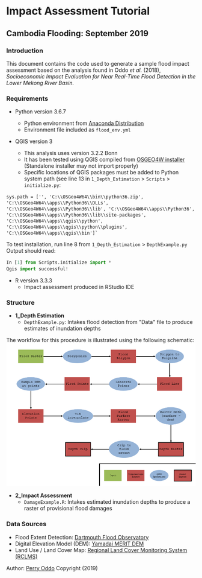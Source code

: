 # Impact Assessment Tutorial #
## Cambodia Flooding: September 2019 ##


### Introduction ###
This document contains the code used to generate a sample flood impact assessment based on the analysis found in Oddo *et al.* (2018), *Socioeconomic Impact Evaluation for Near Real-Time Flood Detection in the Lower Mekong River Basin.*


### Requirements ###
* Python version 3.6.7
	* Python environment from [Anaconda Distribution](https://www.anaconda.com/distribution/)
	* Environment file included as `flood_env.yml`

* QGIS version 3
	* This analysis uses version 3.2.2 Bonn
	* It has been tested using QGIS compiled from [OSGEO4W installer](https://qgis.org/en/site/forusers/download.html) (Standalone installer may not import properly)
	* Specific locations of QGIS packages must be added to Python system path (see line 13 in `1_Depth_Estimation` > `Scripts` > `initialize.py`: 

```
sys.path = ['', 'C:\\OSGeo4W64\\bin\\python36.zip', 'C:\\OSGeo4W64\\apps\\Python36\\DLLs', 'C:\\OSGeo4W64\\apps\\Python36\\lib', 'C:\\OSGeo4W64\\apps\\Python36', 'C:\\OSGeo4W64\\apps\\Python36\\lib\\site-packages', 'C:\\OSGeo4W64\\apps\\qgis\\python', 'C:\\OSGeo4W64\\apps\\qgis\\python\\plugins', 'C:\\OSGeo4W64\\apps\\qgis\\bin']`

```

To test installation, run line 8 from `1_Depth_Estimation` > `DepthExample.py`
Output should read:

```python
In [1] from Scripts.initialize import *
Qgis import successful!		
```

* R version 3.3.3
	* Impact assessment produced in RStudio IDE


### Structure ###
* **1_Depth Estimation**
	* `DepthExample.py`: Intakes flood detection from "Data" file to produce estimates of inundation depths

The workflow for this procedure is illustrated using the following schematic:
![Workflow](https://github.com/pcoddo/CambodiaFloods/blob/master/Images/Workflow.png)

* **2_Impact Assessment**
	* `DamageExample.R`: Intakes estimated inundation depths to produce a raster of provisional flood damages

### Data Sources ###
* Flood Extent Detection: [Dartmouth Flood Observatory](https://floodobservatory.colorado.edu/Events/4795/2019Cambodia4795.html)
* Digital Elevation Model (DEM): [Yamadai MERIT DEM](http://hydro.iis.u-tokyo.ac.jp/~yamadai/MERIT_DEM/)
* Land Use / Land Cover Map: [Regional Land Cover Monitoring System (RCLMS)](https://rlcms-servir.adpc.net/en/landcover/#)


Author: [Perry Oddo](mailto:perry.oddo@nasas.gov)
Copyright (2019)

